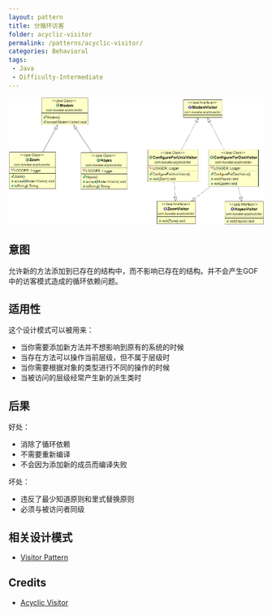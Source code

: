 ```yaml
---
layout: pattern
title: 分循环访客
folder: acyclic-visitor
permalink: /patterns/acyclic-visitor/
categories: Behavioral
tags:
 - Java
 - Difficulty-Intermediate
---
```


![alt text](./etc/acyclic-visitor.png "Acyclic Visitor")

## 意图
允许新的方法添加到已存在的结构中，而不影响已存在的结构。并不会产生GOF中的访客模式造成的循环依赖问题。

## 适用性

这个设计模式可以被用来：
* 当你需要添加新方法并不想影响到原有的系统的时候
* 当存在方法可以操作当前层级，但不属于层级时
* 当你需要根据对象的类型进行不同的操作的时候
* 当被访问的层级经常产生新的派生类时

## 后果
好处：
* 消除了循环依赖
* 不需要重新编译
* 不会因为添加新的成员而编译失败

坏处：
* 违反了最少知道原则和里式替换原则
* 必须与被访问者同级

## 相关设计模式
* [Visitor Pattern](../visitor/README.md)

## Credits
* [Acyclic Visitor](http://condor.depaul.edu/dmumaugh/OOT/Design-Principles/acv.pdf)